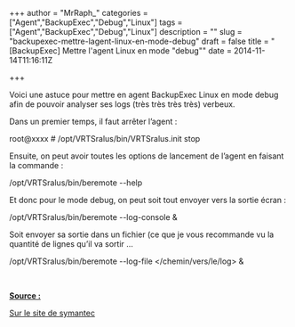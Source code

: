 +++
author = "MrRaph_"
categories = ["Agent","BackupExec","Debug","Linux"]
tags = ["Agent","BackupExec","Debug","Linux"]
description = ""
slug = "backupexec-mettre-lagent-linux-en-mode-debug"
draft = false
title = "[BackupExec] Mettre l'agent Linux en mode \"debug\""
date = 2014-11-14T11:16:11Z

+++


Voici une astuce pour mettre en agent BackupExec Linux en mode debug afin de pouvoir analyser ses logs (très très très très) verbeux.  
  
 Dans un premier temps, il faut arrêter l’agent :

root@xxxx # /opt/VRTSralus/bin/VRTSralus.init stop

Ensuite, on peut avoir toutes les options de lancement de l’agent en faisant la commande :

/opt/VRTSralus/bin/beremote --help

Et donc pour le mode debug, on peut soit tout envoyer vers la sortie écran :

/opt/VRTSralus/bin/beremote --log-console &

Soit envoyer sa sortie dans un fichier (ce que je vous recommande vu la quantité de lignes qu’il va sortir …

/opt/VRTSralus/bin/beremote --log-file </chemin/vers/le/log> &

 

**<span style="text-decoration: underline;">Source :</span>**

[Sur le site de symantec](http://www.symantec.com/business/support/index?page=content&id=TECH35477)


